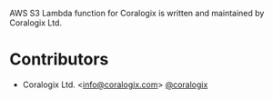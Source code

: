 AWS S3 Lambda function for Coralogix is written and maintained by Coralogix Ltd. 

# Contributors  

* Coralogix Ltd. <[info@coralogix.com](mailto:info@coralogix.com)> [@coralogix](https://github.com/coralogix)